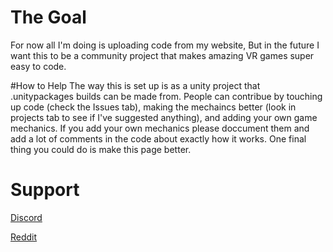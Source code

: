 # The Goal
For now all I'm doing is uploading code from my website, But in the future I want this to be a community project that makes amazing VR games super easy to code.

#How to Help
The way this is set up is as a unity project that .unitypackages builds can be made from. 
People can contribue by touching up code (check the Issues tab), making the mechaincs better (look in projects tab to see if I've suggested anything), and adding your own game mechanics. If you add your own mechanics please doccument them and add a lot of comments in the code about exactly how it works. One final thing you could do is make this page better.

# Support
[Discord](https://discord.gg/mycPJDu)

[Reddit](https://www.reddit.com/r/WireWhizVR/)

